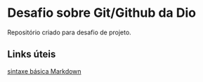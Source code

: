 # Desafio sobre Git/Github da Dio
Repositório criado para desafio de projeto.
## Links úteis
[sintaxe básica Markdown](https://www.markdownguide.org/getting-started/)
